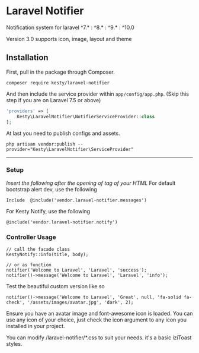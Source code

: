 
# Laravel Notifier
Notification system for laravel ^7.* : ^8.* : ^9.* : ^10.0

Version 3.0 supports icon, image, layout and theme


## Installation

First, pull in the package through Composer.

```
composer require kesty/laravel-notifier
```

And then include the service provider within `app/config/app.php`. (Skip this step if you are on Laravel 7.5 or above)

```php
'providers' => [
    Kesty\LaravelNotifier\NotifierServiceProvider::class
];
```

At last you need to publish configs and assets.
```
php artisan vendor:publish --provider="Kesty\LaravelNotifier\ServiceProvider"
```

-----

### Setup

*Insert the following after the opening of <body> tag of your HTML*
For default bootstrap alert dev, use the following
```
Include  @include('vendor.laravel-notifier.messages')
``` 

For Kesty Notify, use the following
```
@include('vendor.laravel-notifier.notify')
``` 

### Controller Usage
```
// call the facade class
KestyNotify::info(title, body);
```
```
// or as function
notifier('Welcome to Laravel', 'Laravel', 'success');
notifier()->message('Welcome to Laravel', 'Laravel', 'info');
```

Test the beautiful custom version like so

```
notifier()->message('Welcome to Laravel', 'Great', null, 'fa-solid fa-check', '/assets/images/avatar.jpg', 'dark', 2);
```
Ensure you have an avatar image and font-awesome icon is loaded.
You can use any icon of your choice, just check the icon argument to any icon you installed in your project.

You can modify /laravel-notifier/*.css to suit your needs. it's a basic iziToast styles.

